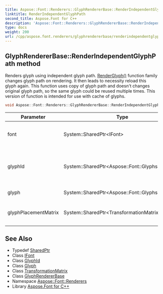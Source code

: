 ```yaml
---
title: Aspose::Font::Renderers::GlyphRendererBase::RenderIndependentGlyphPath method
linktitle: RenderIndependentGlyphPath
second_title: Aspose.Font for C++
description: 'Aspose::Font::Renderers::GlyphRendererBase::RenderIndependentGlyphPath method. Renders glyph using independent glyph path. RenderGlyph() function family changes glyph path on rendering. It then leads to necessity reload this glyph again. This function uses copy of glyph path and doesn''t changes original glyph path, so the same glyph could be reused multiple times. This version of function is intended for use with cache of glyphs in C++.'
type: docs
weight: 200
url: /cpp/aspose.font.renderers/glyphrendererbase/renderindependentglyphpath/
---
```

## GlyphRendererBase::RenderIndependentGlyphPath method


Renders glyph using independent glyph path. [RenderGlyph()](../renderglyph/) function family changes glyph path on rendering. It then leads to necessity reload this glyph again. This function uses copy of glyph path and doesn't changes original glyph path, so the same glyph could be reused multiple times. This version of function is intended for use with cache of glyphs.

```cpp
void Aspose::Font::Renderers::GlyphRendererBase::RenderIndependentGlyphPath(System::SharedPtr<IFont> font, System::SharedPtr<Aspose::Font::Glyphs::GlyphId> glyphId, System::SharedPtr<Aspose::Font::Glyphs::Glyph> glyph, System::SharedPtr<TransformationMatrix> glyphPlacementMatrix) override
```


| Parameter | Type | Description |
| --- | --- | --- |
| font | System::SharedPtr\<IFont\> | The font that contains the glyph. |
| glyphId | System::SharedPtr\<Aspose::Font::Glyphs::GlyphId\> | Physical glyph index inside [Font](../../../aspose.font/font/). Note that this is not a unicode. |
| glyph | System::SharedPtr\<Aspose::Font::Glyphs::Glyph\> | Glyph to render. |
| glyphPlacementMatrix | System::SharedPtr\<TransformationMatrix\> | Matrix that is applied to glyph coordinates. |

## See Also

* Typedef [SharedPtr](../../../system/sharedptr/)
* Class [IFont](../../../aspose.font/ifont/)
* Class [GlyphId](../../../aspose.font.glyphs/glyphid/)
* Class [Glyph](../../../aspose.font.glyphs/glyph/)
* Class [TransformationMatrix](../../../aspose.font/transformationmatrix/)
* Class [GlyphRendererBase](../)
* Namespace [Aspose::Font::Renderers](../../)
* Library [Aspose.Font for C++](../../../)
